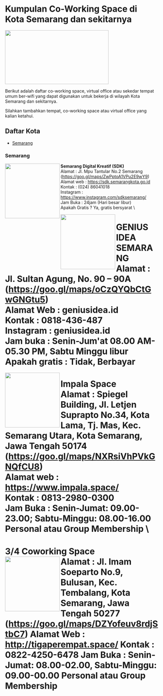 # Kumpulan Co-Working Space di Kota Semarang dan sekitarnya

<img src="http://sandec.org/images/sandec-logo.png" height="177px" width="341px" align="center">

Berikut adalah daftar co-working space, virtual office atau sekedar tempat umum ber-wifi yang dapat digunakan untuk bekerja di wilayah Kota Semarang dan sekitarnya.

Silahkan tambahkan tempat, co-working space atau virtual office yang kalian ketahui.

## Daftar Kota

- [Semarang](#Semarang)



### Semarang

<img src="https://fastly.4sqi.net/img/general/600x600/6348045_PMI58D26I1nrUOxQnT_jy3BYzluyjf-s2TgLLw3la_I.jpg" height="180px" width="180px" align="left">

**Semarang Digital Kreatif (SDK)** \
Alamat      : Jl. Mpu Tantular No.2 Semarang (https://goo.gl/maps/ZwPptoA1VPu2E9wY9) \
Alamat web  : https://sdk.semarangkota.go.id \
Kontak      : (024) 86041018 \
Instagram   : https://www.instagram.com/sdksemarang/ \
Jam Buka    : 24jam (Hari besar libur) \
Apakah Gratis ? Ya, gratis bersyarat \

<img src="https://geniusidea.id/wp-content/uploads/2018/09/sewa-ruang-kantor-office-space-semarang-01.jpg" height="180px" width="180px" align="left">

**GENIUS IDEA SEMARANG**\
Alamat      : Jl. Sultan Agung, No. 90 – 90A (https://goo.gl/maps/oCzQYQbCtGwGNGtu5) \
Alamat Web  : geniusidea.id \
Kontak      : 0818-436-487 \
Instagram   : geniusidea.id \
Jam buka    :   Senin-Jum'at 08.00 AM- 05.30 PM, Sabtu Minggu libur \
Apakah gratis : Tidak, Berbayar
=======
<img src="https://www.impala.space/build/images/AU-img1.jpg" width="180px" align="left">

**Impala Space** \
Alamat      : Spiegel Building, Jl. Letjen Suprapto No.34, Kota Lama, Tj. Mas, Kec. Semarang Utara, Kota Semarang, Jawa Tengah 50174 (https://goo.gl/maps/NXRsiVhPVkGNQfCU8) \
Alamat web  : https://www.impala.space/ \
Kontak      : 0813-2980-0300 \
Jam Buka    : Senin-Jumat: 09.00-23.00; Sabtu-Minggu: 08.00-16.00 \
Personal atau Group Membership
\
==================================================================================================
**3/4 Coworking Space** \
<img src="https://www.tigaperempat.space/assets/images/website_asset/home/Home.JPG" width="180px" align="left">
Alamat      : Jl. Imam Soeparto No.9, Bulusan, Kec. Tembalang, Kota Semarang, Jawa Tengah 50277
(https://goo.gl/maps/DZYofeuv8rdjStbC7)
Alamat Web  : http://tigaperempat.space/
Kontak      : 0822-4250-6478
Jam Buka    : Senin-Jumat: 08.00-02.00, Sabtu-Minggu: 09.00-00.00
Personal atau Group Membership
==================================================================================================

